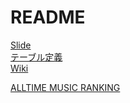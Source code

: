 # README
[Slide](https://docs.google.com/presentation/d/1P8mcM2sinZaCjBwGNTxTotlS1pM35j4zuqf6eyxzJZU/edit?usp=drive_web&ouid=116942500225519604534)  
[テーブル定義](https://drive.google.com/file/d/1lbk-cEi0aFBCRRqhT-P3xz9sPSI_dZWy/view?usp=sharing)  
[Wiki](https://github.com/yud0uhu/SpotifyUserMatching/wiki/%E8%A8%AD%E8%A8%88%E3%83%BB%E4%BB%95%E6%A7%98%E8%AA%BF%E6%9F%BB%E3%83%A1%E3%83%A2)  

[ALLTIME MUSIC RANKING](alltime-music-ranking.vercel.app/)
